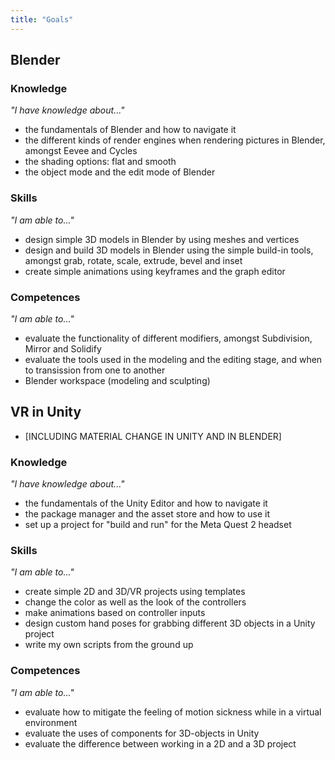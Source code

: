 ```yaml
---
title: "Goals"
---
```


## Blender

<!-- - Object and Editing mode -->
<!-- - Modeling and Sculpting workspace -->
<!-- - Shading - flat and smooth -->

<!-- -	Tools
    - Grab
    - Rotate
    - Scale
    - Extrude
    - Bevel
    - Inset -->
<!-- -	Animation -->
<!-- - Keyframe -->
<!-- - Graph editor -->


### Knowledge
*"I have knowledge about..."*

- the fundamentals of Blender and how to navigate it
- the different kinds of render engines when rendering pictures in Blender, amongst Eevee and Cycles
- the shading options: flat and smooth
- the object mode and the edit mode of Blender

### Skills
*"I am able to..."*

- design simple 3D models in Blender by using meshes and vertices
- design and build 3D models in Blender using the simple build-in tools, amongst grab, rotate, scale, extrude, bevel and inset
- create simple animations using keyframes and the graph editor


### Competences
*"I am able to..."*

- evaluate the functionality of different modifiers, amongst Subdivision, Mirror and Solidify
- evaluate the tools used in the modeling and the editing stage, and when to transission from one to another
- Blender workspace (modeling and sculpting)


## VR in Unity

<!-- -	Opsætning af projekt fra skabelon
    - Opsætning til “Build and run” til Oculus headset – android build -->
<!-- -	Opsætning til Git-repository -->
<!-- -	Motion sickness i VR
    - Bevægelse og principper at overveje for at mindske motion sickness -->
<!-- -	Indsætte erstatning for controllere (hænder i stedet for controllere) -->
<!-- -	Grabbing/pinching animation -->
<!-- -	Scripts i Unity -->
<!-- -	Indsætning af assets – objects/img-filer -->
<!-- -	Tilføje og lave materials til objects -->
<!-- -	Components til objects -->
<!-- -   XRRig -->
<!-- -   custom hand poses (when grabbing objects) -->

<!-- [STRANGE SENTENCE] -->
<!-- - the uses of scripts, how to write them as well as which to add and to which -->

- [INCLUDING MATERIAL CHANGE IN UNITY AND IN BLENDER]


### Knowledge
*"I have knowledge about..."*

- the fundamentals of the Unity Editor and how to navigate it
- the package manager and the asset store and how to use it
- set up a project for "build and run" for the Meta Quest 2 headset

### Skills
*"I am able to..."*

- create simple 2D and 3D/VR projects using templates
- change the color as well as the look of the controllers
- make animations based on controller inputs
- design custom hand poses for grabbing different 3D objects in a Unity project
- write my own scripts from the ground up

### Competences
*"I am able to..."*

- evaluate how to mitigate the feeling of motion sickness while in a virtual environment
- evaluate the uses of components for 3D-objects in Unity
- evaluate the difference between working in a 2D and a 3D project